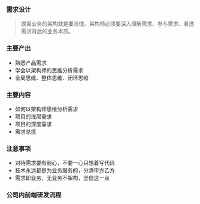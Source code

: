 ### 需求设计
> 脱离业务的架构就是要流氓。架构师必须要深入理解需求、参与需求、看透需求背后的业务本质。
### 主要产出
- 熟悉产品需求
- 学会以架构师的思维分析需求
- 全局思维、整体思维、闭环思维
### 主要内容
- 如何以架构师思维分析需求
- 项目的浅层需求
- 项目的深度需求
- 需求总揽
### 注意事项
- 对待需求要有耐心，不要一心只想着写代码
- 技术永远都是为业务服务的，分清甲方乙方
- 需求即业务，无业务不架构，坚信这一点
### 公司内前端研发流程
